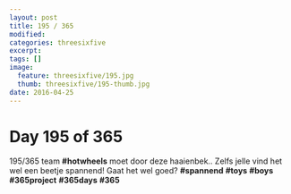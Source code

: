 ```yaml
---
layout: post
title: 195 / 365
modified:
categories: threesixfive
excerpt:
tags: []
image:
  feature: threesixfive/195.jpg
  thumb: threesixfive/195-thumb.jpg
date: 2016-04-25
---
```


# Day 195 of 365

195/365 team **\#hotwheels** moet door deze haaienbek.. Zelfs jelle vind het wel een beetje spannend! Gaat het wel goed? **\#spannend** **\#toys** **\#boys** **\#365project** **\#365days** **\#365**
